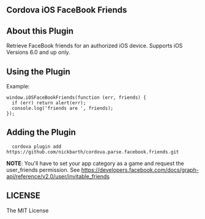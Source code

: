 ## Cordova iOS FaceBook Friends

## About this Plugin

Retrieve FaceBook friends for an authorized iOS device. Supports iOS Versions 6.0 and up only.

## Using the Plugin

Example:

```
window.iOSFaceBookFriends(function (err, friends) {
  if (err) return alert(err);
  console.log('friends are ', friends);
});
```

## Adding the Plugin ##

```
  cordova plugin add https://github.com/nickbarth/cordova.parse.facebook.friends.git
```

**NOTE**: You'll have to set your app category as a game and request the user_friends permission. See https://developers.facebook.com/docs/graph-api/reference/v2.0/user/invitable_friends

## LICENSE ##

The MIT License
